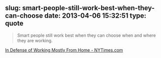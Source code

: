 slug: smart-people-still-work-best-when-they-can-choose
date: 2013-04-06 15:32:51
type: quote
---

> Smart people still work best when they can choose when and where they are working.

[In Defense of Working Mostly From Home - NYTimes.com](http://www.nytimes.com/2013/03/03/jobs/in-defense-of-working-mostly-from-home.html?_r=0)
